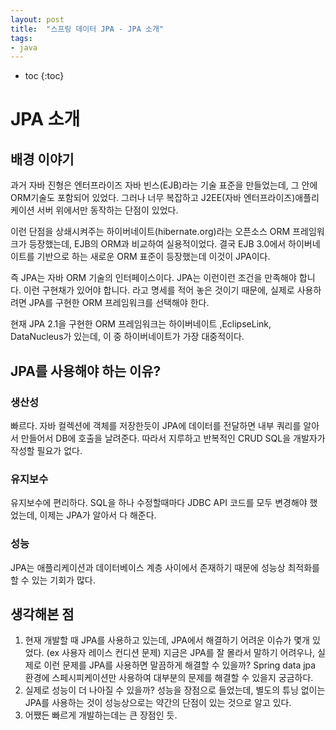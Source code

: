 ```yaml
---
layout: post
title:  "스프링 데이터 JPA - JPA 소개"
tags:
- java
---
```


* toc
{:toc}

# JPA 소개

## 배경 이야기
과거 자바 진형은 엔터프라이즈 자바 빈스(EJB)라는 기술 표준을 만들었는데, 그 안에 ORM기술도 포함되어 있었다. 그러나 너무 복잡하고 J2EE(자바 엔터프라이즈)애플리케이션 서버 위에서만 동작하는 단점이 있었다.

이런 단점을 상쇄시켜주는 하이버네이트(hibernate.org)라는 오픈소스 ORM 프레임워크가 등장했는데, EJB의 ORM과 비교하여 실용적이었다. 결국 EJB 3.0에서 하이버네이트를 기반으로 하는 새로운 ORM 표준이 등장했는데 이것이 JPA이다.

즉 JPA는 자바 ORM 기술의 인터페이스이다. JPA는 이런이런 조건을 만족해야 합니다. 이런 구현채가 있어야 합니다. 라고 명세를 적어 놓은 것이기 때문에, 실제로 사용하려면 JPA를 구현한 ORM 프레임워크를 선택해야 한다.

현재 JPA 2.1을 구현한 ORM 프레임워크는 하이버네이트 ,EclipseLink, DataNucleus가 있는데, 이 중 하이버네이트가 가장 대중적이다.

## JPA를 사용해야 하는 이유?

### 생산성
빠르다. 자바 컬렉션에 객체를 저장한듯이 JPA에 데이터를 전달하면 내부 쿼리를 알아서 만들어서 DB에 호출을 날려준다. 따라서 지루하고 반복적인 CRUD SQL을 개발자가 작성할 필요가 없다.

### 유지보수
유지보수에 편리하다. SQL을 하나 수정할때마다 JDBC API 코드를 모두 변경해야 했었는데, 이제는 JPA가 알아서 다 해준다.

### 성능
JPA는 애플리케이션과 데이터베이스 계층 사이에서 존재하기 때문에 성능상 최적화를 할 수 있는 기회가 많다.



## 생각해본 점
1. 현재 개발할 때 JPA를 사용하고 있는데, JPA에서 해결하기 어려운 이슈가 몇개 있었다. (ex 사용자 레이스 컨디션 문제) 지금은 JPA를 잘 몰라서 말하기 어려우나, 실제로 이런 문제를 JPA를 사용하면 말끔하게 해결할 수 있을까? Spring data jpa 환경에 스페시피케이션만 사용하여 대부분의 문제를 해결할 수 있을지 궁금하다.
2. 실제로 성능이 더 나아질 수 있을까? 성능을 장점으로 들었는데, 별도의 튜닝 없이는 JPA를 사용하는 것이 성능상으로는 약간의 단점이 있는 것으로 알고 있다.
3. 어쨌든 빠르게 개발하는데는 큰 장점인 듯.